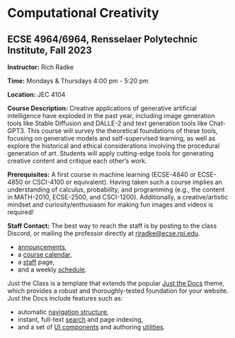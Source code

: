 <!---
layout: home
title: Computational Creativity
nav_exclude: true
permalink: /:path/
seo:
  type: Course
  name: Computational Creativity at RPI
-->

# Computational Creativity
## ECSE 4964/6964, Rensselaer Polytechnic Institute, Fall 2023

**Instructor:** Rich Radke

**Time:** Mondays & Thursdays 4:00 pm - 5:20 pm

**Location:** JEC 4104 

**Course Description:** Creative applications of generative artificial intelligence have exploded in the past year, including image generation tools like Stable Diffusion and DALLE-2 and text generation tools like Chat-GPT3.  This course will survey the theoretical foundations of these tools, focusing on generative models and self-supervised learning, as well as explore the historical and ethical considerations involving the procedural generation of art.  Students will apply cutting-edge tools for generating creative content and critique each other’s work.

**Prerequisites:** A first course in machine learning (ECSE-4840 or ECSE-4850 or CSCI-4100 or equivalent).  Having taken such a course implies an understanding of calculus, probability, and programming (e.g., the content in MATH-2010, ECSE-2500, and CSCI-1200).  Additionally, a creative/artistic mindset and curiosity/enthusiasm for making fun images and videos is required!

**Staff Contact:** The best way to reach the staff is by posting to the class Discord, or mailing the professor directly at rjradke@ecse.rpi.edu.  

- [announcements](announcements.md),
- a [course calendar](calendar.md),
- a [staff](staff.md) page,
- and a weekly [schedule](schedule.md).

Just the Class is a template that extends the popular [Just the Docs](https://github.com/just-the-docs/just-the-docs) theme, which provides a robust and thoroughly-tested foundation for your website. Just the Docs include features such as:

- automatic [navigation structure](https://just-the-docs.github.io/just-the-docs/docs/navigation-structure/),
- instant, full-text [search](https://just-the-docs.github.io/just-the-docs/docs/search/) and page indexing,
- and a set of [UI components](https://just-the-docs.github.io/just-the-docs/docs/ui-components) and authoring [utilities](https://just-the-docs.github.io/just-the-docs/docs/utilities).
